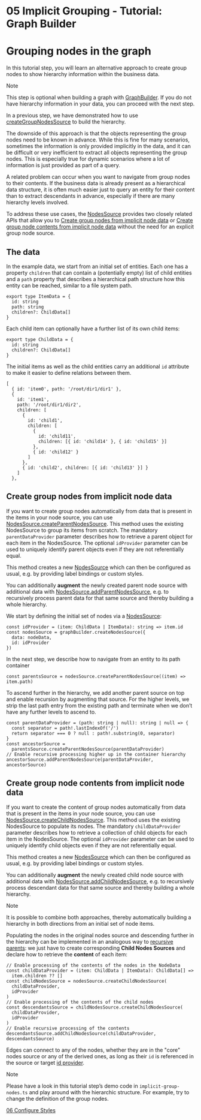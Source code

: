 <!--
 //////////////////////////////////////////////////////////////////////////////
 // @license
 // This file is part of yFiles for HTML 2.6.
 // Use is subject to license terms.
 //
 // Copyright (c) 2000-2023 by yWorks GmbH, Vor dem Kreuzberg 28,
 // 72070 Tuebingen, Germany. All rights reserved.
 //
 //////////////////////////////////////////////////////////////////////////////
-->
# 05 Implicit Grouping - Tutorial: Graph Builder

# Grouping nodes in the graph

In this tutorial step, you will learn an alternative approach to create group nodes to show hierarchy information within the business data.

Note

This step is optional when building a graph with [GraphBuilder](https://docs.yworks.com/yfileshtml/#/api/GraphBuilder). If you do not have hierarchy information in your data, you can proceed with the next step.

In a previous step, we have demonstrated how to use [createGroupNodesSource](https://docs.yworks.com/yfileshtml/#/api/GraphBuilder#GraphBuilder-method-createGroupNodesSource) to build the hierarchy.

The downside of this approach is that the objects representing the group nodes need to be known in advance. While this is fine for many scenarios, sometimes the information is only provided implicitly in the data, and it can be difficult or very inefficient to extract all objects representing the group nodes. This is especially true for dynamic scenarios where a lot of information is just provided as part of a query.

A related problem can occur when you want to navigate from group nodes to their contents. If the business data is already present as a hierarchical data structure, it is often much easier just to query an entity for their content than to extract descendants in advance, especially if there are many hierarchy levels involved.

To address these use cases, the [NodesSource](https://docs.yworks.com/yfileshtml/#/api/NodesSource) provides two closely related APIs that allow you to [Create group nodes from implicit node data](#graph-builder-tutorial-05-createParentNodesSource) or [Create group node contents from implicit node data](#graph-builder-tutorial-05-createChildNodesSource) without the need for an explicit group node source.

## The data

In the example data, we start from an initial set of entities. Each one has a property `children` that can contain a (potentially empty) list of child entities and a `path` property that describes a hierarchical path structure how this entity can be reached, similar to a file system path.

```
export type ItemData = {
  id: string
  path: string
  children?: ChildData[]
}
```

Each child item can optionally have a further list of its own child items:

```
export type ChildData = {
  id: string
  children?: ChildData[]
}
```

The initial items as well as the child entities carry an additional `id` attribute to make it easier to define relations between them.

```
[
  { id: 'item0', path: '/root/dir1/dir1' },
  {
    id: 'item1',
    path: '/root/dir1/dir2',
    children: [
      {
        id: 'child1',
        children: [
          {
            id: 'child11',
            children: [{ id: 'child14' }, { id: 'child15' }]
          },
          { id: 'child12' }
        ]
      },
      { id: 'child2', children: [{ id: 'child13' }] }
    ]
  },
```

## Create group nodes from implicit node data

If you want to create group nodes automatically from data that is present in the items in your node source, you can use [NodesSource.createParentNodesSource](https://docs.yworks.com/yfileshtml/#/api/NodesSource#NodesSource-method-createParentNodesSource). This method uses the existing NodesSource to group its items from scratch. The mandatory `parentDataProvider` parameter describes how to retrieve a parent object for each item in the NodesSource. The optional `idProvider` parameter can be used to uniquely identify parent objects even if they are not referentially equal.

This method creates a new [NodesSource](https://docs.yworks.com/yfileshtml/#/api/NodesSource) which can then be configured as usual, e.g. by providing label bindings or custom styles.

You can additionally **augment** the newly created parent node source with additional data with [NodesSource.addParentNodesSource](https://docs.yworks.com/yfileshtml/#/api/NodesSource#NodesSource-method-addParentNodesSource), e.g. to recursively process parent data for that same source and thereby building a whole hierarchy.

We start by defining the initial set of nodes via a [NodesSource](https://docs.yworks.com/yfileshtml/#/api/NodesSource):

```
const idProvider = (item: ChildData | ItemData): string => item.id
const nodesSource = graphBuilder.createNodesSource({
  data: nodeData,
  id: idProvider
})
```

In the next step, we describe how to navigate from an entity to its path container

```
const parentsSource = nodesSource.createParentNodesSource((item) => item.path)
```

To ascend further in the hierarchy, we add another parent source on top and enable recursion by augmenting that source. For the higher levels, we strip the last path entry from the existing path and terminate when we don’t have any further levels to ascend to.

```
const parentDataProvider = (path: string | null): string | null => {
  const separator = path!.lastIndexOf('/')
  return separator === 0 ? null : path!.substring(0, separator)
}
const ancestorSource =
  parentsSource.createParentNodesSource(parentDataProvider)
// Enable recursive processing higher up in the container hierarchy
ancestorSource.addParentNodesSource(parentDataProvider, ancestorSource)
```

## Create group node contents from implicit node data

If you want to create the content of group nodes automatically from data that is present in the items in your node source, you can use [NodesSource.createChildNodesSource](https://docs.yworks.com/yfileshtml/#/api/NodesSource#NodesSource-method-createChildNodesSource). This method uses the existing NodesSource to populate its nodes. The mandatory `childDataProvider` parameter describes how to retrieve a collection of child objects for each item in the NodesSource. The optional `idProvider` parameter can be used to uniquely identify child objects even if they are not referentially equal.

This method creates a new [NodesSource](https://docs.yworks.com/yfileshtml/#/api/NodesSource) which can then be configured as usual, e.g. by providing label bindings or custom styles.

You can additionally **augment** the newly created child node source with additional data with [NodesSource.addChildNodesSource](https://docs.yworks.com/yfileshtml/#/api/NodesSource#NodesSource-method-addChildNodesSource), e.g. to recursively process descendant data for that same source and thereby building a whole hierarchy.

Note

It is possible to combine both approaches, thereby automatically building a hierarchy in both directions from an initial set of node items.

Populating the nodes in the original nodes source and descending further in the hierarchy can be implemented in an analogous way to [recursive parents](#graph-builder-tutorial-05-recursiveParentNodesSource): we just have to create corresponding **Child Nodes Sources** and declare how to retrieve the **content** of each item:

```
// Enable processing of the contents of the nodes in the NodeData
const childDataProvider = (item: ChildData | ItemData): ChildData[] =>
  item.children ?? []
const childNodesSource = nodesSource.createChildNodesSource(
  childDataProvider,
  idProvider
)
// Enable processing of the contents of the child nodes
const descendantsSource = childNodesSource.createChildNodesSource(
  childDataProvider,
  idProvider
)
// Enable recursive processing of the contents
descendantsSource.addChildNodesSource(childDataProvider, descendantsSource)
```

Edges can connect to any of the nodes, whether they are in the "core" nodes source or any of the derived ones, as long as their `id` is referenced in the source or target [id provider](https://docs.yworks.com/yfileshtml/#/api/NodesSource#NodesSource-property-idProvider).

Note

Please have a look in this tutorial step’s demo code in `implicit-group-nodes.ts` and play around with the hierarchic structure. For example, try to change the definition of the group nodes.

[06 Configure Styles](../../tutorial-graph-builder/06-configure-styles/)
